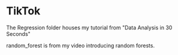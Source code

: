 # TikTok

The Regression folder houses my tutorial from "Data Analysis in 30 Seconds"

random_forest is from my video introducing random forests.
